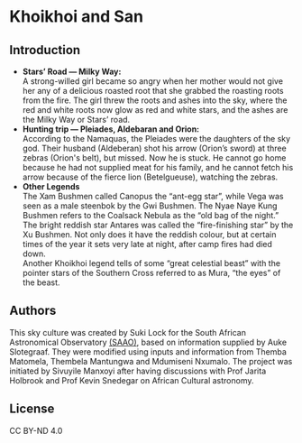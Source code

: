 # Khoikhoi and San

## Introduction

<ul>
<li><b>Stars&#8217; Road &mdash; Milky Way:</b><br/>A strong-willed girl became so angry when her mother would not give her any of a delicious roasted root that she grabbed the roasting roots from the fire.
The girl threw the roots and ashes into the sky, where the red and white roots now glow as red and white stars, and the ashes are the Milky Way or Stars&#8217; road.</li>
<li><b>Hunting trip &mdash; Pleiades, Aldebaran and Orion:</b><br/>According to the Namaquas, the Pleiades were the daughters of the sky god. Their husband (Aldeberan) shot his arrow (Orion&#8217;s sword) at three zebras (Orion's belt), but missed.
Now he is stuck. He cannot go home because he had not supplied meat for his family, and he cannot fetch his arrow because of the fierce lion (Betelgueuse), watching the zebras.</li>
<li><b>Other Legends</b><br/>The Xam Bushmen called Canopus the &#8220;ant-egg star&#8221;, while Vega was seen as a male steenbok by the Gwi Bushmen. The Nyae Naye Kung Bushmen refers to the Coalsack Nebula as the &#8220;old bag of the night.&#8221;<br/>
The bright reddish star Antares was called the &#8220;fire-finishing star&#8221; by the Xu Bushmen. Not only does it have the reddish colour, but at certain times of the year it sets very late at night, after camp fires had died down.<br/>
Another Khoikhoi legend tells of some &#8220;great celestial beast&#8221; with the pointer stars of the Southern Cross referred to as Mura, &#8220;the eyes&#8221; of the beast.</li>
</ul>

## Authors

<p>This sky culture was created by Suki Lock for the South African Astronomical Observatory <a href="http://www.saao.ac.za/">(SAAO)</a>, based on information supplied by Auke Slotegraaf.
They were modified using inputs and information from Themba Matomela, Thembela Mantungwa and Mdumiseni Nxumalo. The project was initiated by
Sivuyile Manxoyi after having discussions with Prof Jarita Holbrook and Prof Kevin Snedegar on African Cultural astronomy.</p>

## License

CC BY-ND 4.0
